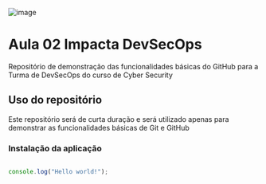 ![image](https://user-images.githubusercontent.com/609076/141023494-ad044fab-7501-46da-93b4-65e9b31c1ba5.png)

# Aula 02 Impacta DevSecOps

Repositório de demonstração das funcionalidades básicas do GitHub para a Turma de DevSecOps do curso de Cyber Security

## Uso do repositório

Este repositório será de curta duração e será utilizado apenas para demonstrar as funcionalidades básicas de Git e GitHub

### Instalação da aplicação

```javascript

console.log("Hello world!");

```
